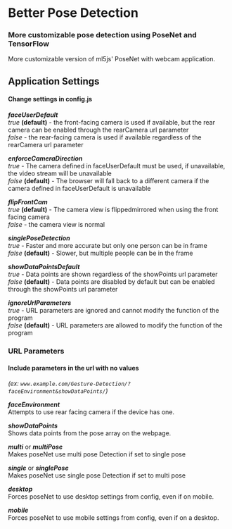 # Better Pose Detection
### More customizable pose detection using PoseNet and TensorFlow
More customizable version of ml5js' PoseNet with webcam application.
## Application Settings
#### Change settings in config.js
___faceUserDefault___  
*true* **(default)** - the front-facing camera is used if available, but the rear camera can be enabled through the rearCamera url parameter  
*false* - the rear-facing camera is used if available regardless of the rearCamera url parameter  

___enforceCameraDirection___  
*true* - The camera defined in faceUserDefault must be used, if unavailable, the video stream will be unavailable  
*false* **(default)** - The browser will fall back to a different camera if the camera defined in faceUserDefault is unavailable  

___flipFrontCam___  
*true* **(default)** - The camera view is flippedmirrored when using the front facing camera  
*false* - the camera view is normal  

___singlePoseDetection___  
*true* - Faster and more accurate but only one person can be in frame  
*false* **(default)** - Slower, but multiple people can be in the frame  

___showDataPointsDefault___  
*true* - Data points are shown regardless of the showPoints url parameter  
*false* **(default)** - Data points are disabled by default but can be enabled through the showPoints url parameter  

___ignoreUrlParameters___  
*true* - URL parameters are ignored and cannot modify the function of the program  
*false* **(default)** - URL parameters are allowed to modify the function of the program  
### URL Parameters
#### Include parameters in the url with no values
_(ex: `www.example.com/Gesture-Detection/?faceEnvironment&showDataPoints/`)_  

___faceEnvironment___  
Attempts to use rear facing camera if the device has one.  

___showDataPoints___  
Shows data points from the pose array on the webpage.  

___multi___ or ___multiPose___  
Makes poseNet use multi pose Detection if set to single pose  

___single___ or ___singlePose___  
Makes poseNet use single pose Detection if set to multi pose  

___desktop___  
Forces poseNet to use desktop settings from config, even if on mobile.  

___mobile___  
Forces poseNet to use mobile settings from config, even if on a desktop.

